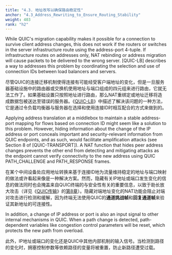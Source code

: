 ```yaml
---
title: "4.3. 地址改写以确保路由稳定性"
anchor: "4.3_Address_Rewriting_to_Ensure_Routing_Stability"
weight: 403
rank: "h2"
---
```


While QUIC's migration capability makes it possible for a connection to survive client address changes, this does not work if the routers or switches in the server infrastructure route using the address-port 4-tuple. If infrastructure routes on addresses only, NAT rebinding or address migration will cause packets to be delivered to the wrong server. [QUIC-LB] describes a way to addresses this problem by coordinating the selection and use of connection IDs between load balancers and servers.

尽管QUIC的连接迁移机制使得连接有可能经受客户端地址的变化，但是一旦服务器基础设施中的路由器或交换机使用地址与端口组成的四元组来进行路由，它就无法工作了。如果基础设置只按照地址进行路由，那么NAT重绑定或地址迁移将造成数据包被送达至错误的服务器。《[QUIC-LB](https://datatracker.ietf.org/doc/html/draft-ietf-quic-load-balancers-14)》中描述了解决该问题的一种方法，它是通过令负载均衡器与服务器在选择和使用连接ID时相互配合的方式来做到的。

Applying address translation at a middlebox to maintain a stable address-port mapping for flows based on connection ID might seem like a solution to this problem. However, hiding information about the change of the IP address or port conceals important and security-relevant information from QUIC endpoints, and as such, would facilitate amplification attacks (see Section 8 of [QUIC-TRANSPORT]). A NAT function that hides peer address changes prevents the other end from detecting and mitigating attacks as the endpoint cannot verify connectivity to the new address using QUIC PATH_CHALLENGE and PATH_RESPONSE frames.

在某个中间设备处应用地址转换来基于连接ID地为流量维持稳定的地址与端口映射的做法或许看起来像是一种解决方案。然而，隐藏有关IP地址或端口发生变化的信息的做法同时也会掩盖来自QUIC终端的与安全性有关的重要信息，以致于助长放大攻击（详见《[QUIC传输](../RFC9000_Chinese_Simplified)》的[第8章](../RFC9000_Chinese_Simplified/#8_Address_Validation)）。隐藏对端地址变化的NAT功能会阻止对端对攻击进行检测和缓解，因为终端无法使用QUIC的**通道挑战帧**和**回复通道帧**来验证其新地址的可连接性。

In addition, a change of IP address or port is also an input signal to other internal mechanisms in QUIC. When a path change is detected, path-dependent variables like congestion control parameters will be reset, which protects the new path from overload.

此外，IP地址或端口的变化还是QUIC中其他内部机制的输入信号。当检测到路径的变化时，拥塞控制参数等依赖路径的变量将被重置，防止新路径遭受过载。
